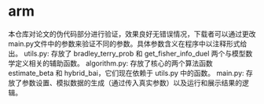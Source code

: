 # arm
本仓库对论文的伪代码部分进行验证，效果良好无错误情况，下载者可以通过更改main.py文件中的参数来验证不同的参数。具体参数含义在程序中以注释形式给出。
utils.py: 存放了 bradley_terry_prob 和 get_fisher_info_duel 两个与模型数学定义相关的辅助函数。
algorithm.py: 存放了核心的两个算法函数 estimate_beta 和 hybrid_bai，它们现在依赖于 utils.py 中的函数。
main.py: 存放了参数设置、模拟数据的生成（通过传入真实参数）以及运行和展示结果的逻辑。